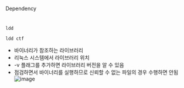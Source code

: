 Dependency
#
`ldd`

```
ldd ctf
```
- 바이너리가 참조하는 라이브러리
- 리눅스 시스템에서 라이브러리 위치
- -v 플래그를 추가하면 라이브러리 버전을 알 수 있음
- 점검하면서 바이너리를 실행하므로 신뢰할 수 없는 파일의 경우 수행하면 안됨
![image](https://user-images.githubusercontent.com/61821641/154872644-bdbea45b-66a0-4416-a493-b7f254c09b8a.png)